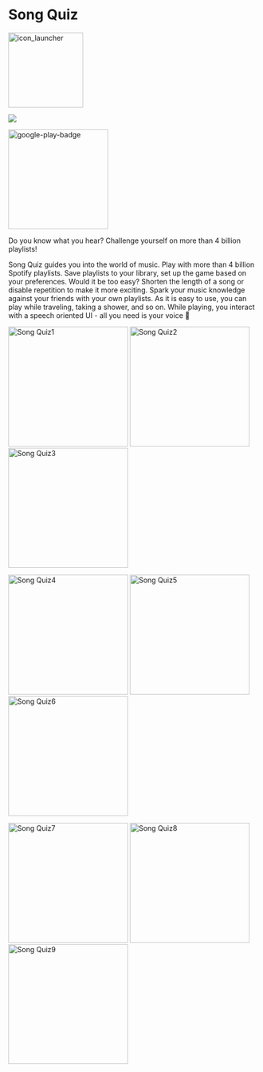 # Song Quiz
[<img src="https://user-images.githubusercontent.com/37120889/122938687-43f8a300-d373-11eb-829d-4522f2e529a8.png" alt="icon_launcher" width="150"/>](https://github.com/aaronfodor/SongQuiz)

![](https://img.shields.io/github/license/aaronfodor/SongQuiz) 

[<img src="https://user-images.githubusercontent.com/37120889/122966033-22a2b180-d389-11eb-8b13-f65fabed4bf7.png" alt="google-play-badge" width="200"/>](https://play.google.com/store/apps/details?id=com.aaronfodor.android.songquiz)

Do you know what you hear? Challenge yourself on more than 4 billion playlists!

Song Quiz guides you into the world of music. Play with more than 4 billion Spotify playlists. Save playlists to your library, set up the game based on your preferences. Would it be too easy? Shorten the length of a song or disable repetition to make it more exciting. Spark your music knowledge against your friends with your own playlists. As it is easy to use, you can play while traveling, taking a shower, and so on. While playing, you interact with a speech oriented UI - all you need is your voice 🎵

<p float="middle">
 	<img src="https://user-images.githubusercontent.com/37120889/125031538-160ea080-e08d-11eb-9065-aa9920afa8ca.PNG" alt="Song Quiz1" width="240"/>
	<img src="https://user-images.githubusercontent.com/37120889/125031544-173fcd80-e08d-11eb-918e-6f148a304edd.PNG" alt="Song Quiz2" width="240"/>
	<img src="https://user-images.githubusercontent.com/37120889/125031546-173fcd80-e08d-11eb-9e3e-0d9e762a53e6.PNG" alt="Song Quiz3" width="240"/>
</p>
<p float="middle">
	<img src="https://user-images.githubusercontent.com/37120889/126392564-502783c0-630d-441a-b771-2ebbb7592771.png" alt="Song Quiz4" width="240"/>
	<img src="https://user-images.githubusercontent.com/37120889/126392736-599e6913-b624-47eb-8d97-7e2877be45ad.png" alt="Song Quiz5" width="240"/>
    <img src="https://user-images.githubusercontent.com/37120889/125031551-1870fa80-e08d-11eb-9f39-535f76b4ec5f.PNG" alt="Song Quiz6" width="240"/>
</p>


<p float="middle">
	<img src="https://user-images.githubusercontent.com/37120889/125031565-1c9d1800-e08d-11eb-909d-803a1715e269.PNG" alt="Song Quiz7" height="240"/>
 	<img src="https://user-images.githubusercontent.com/37120889/125031567-1dce4500-e08d-11eb-94f6-8bfe6bb4e871.PNG" alt="Song Quiz8" height="240"/>
 	<img src="https://user-images.githubusercontent.com/37120889/125031568-1dce4500-e08d-11eb-93be-65c990725c16.PNG" alt="Song Quiz9" height="240"/>
</p>